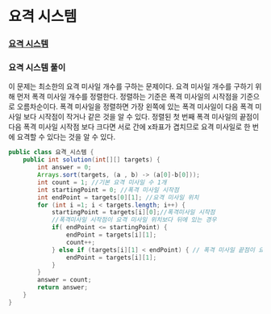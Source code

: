 # 요격 시스템

### [요격 시스템](https://school.programmers.co.kr/learn/courses/30/lessons/181188)


### 요격 시스템 풀이
이 문제는 최소한의 요격 미사일 개수를 구하는 문제이다.
요격 미사일 개수를 구하기 위해 먼저 폭격 미사일 개수를 정렬한다.
정렬하는 기준은 폭격 미사일의 시작점을 기준으로 오름차순이다.
폭격 미사일을 정렬하면 가장 왼쪽에 있는 폭격 미사일이 다음 폭격 미사일 보다 시작점이 작거나 같은 것을 알 수 있다.
정렬된 첫 번째 폭격 미사일의 끝점이 다음 폭격 미사일 시작점 보다 크다면 서로 간에 x좌표가 겹치므로 요격 미사일로 한 번에 요격할 수 있다는 것을 알 수 있다.

```java
public class 요격_시스템 {
    public int solution(int[][] targets) {
        int answer = 0;
        Arrays.sort(targets, (a , b) -> (a[0]-b[0]));
        int count = 1; //기본 요격 미사일 수 1개
        int startingPoint = 0; //폭격 미사일 시작점
        int endPoint = targets[0][1]; //요격 미사일 위치
        for (int i =1; i < targets.length; i++) {
            startingPoint = targets[i][0];//폭격미사일 시작점
            //폭격미사일 시작점이 요격 미사일 위치보다 뒤에 있는 경우
            if( endPoint <= startingPoint) {
                endPoint = targets[i][1]; 
                count++; 
            } else if (targets[i][1] < endPoint) { // 폭격 미사일 끝점이 요격 미사일 보다 앞에 있는 경우 
                endPoint = targets[i][1];
            }
        }
        answer = count;
        return answer;
    }
}
```